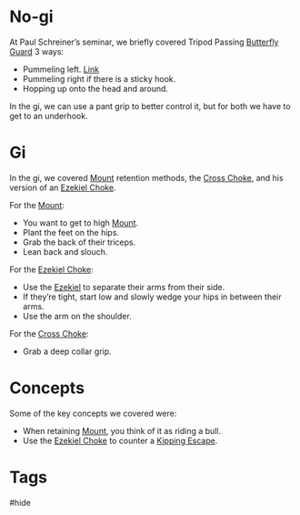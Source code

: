 # No-gi
At Paul Schreiner’s seminar, we briefly covered Tripod Passing [Butterfly Guard](obsidian://open?vault=Obsidian-BJJ-Notes&file=Guards%2FButterfly%20Guard) 3 ways:
- Pummeling left. [Link](https://www.youtube.com/watch?v=AqWfsjNd7Pg)
- Pummeling right if there is a sticky hook.
- Hopping up onto the head and around.

In the gi, we can use a pant grip to better control it, but for both we have to get to an underhook.
# Gi
In the gi, we covered [Mount](obsidian://open?vault=Obsidian-BJJ-Notes&file=Positions%2FMount) retention methods, the [Cross Choke](obsidian://open?vault=Obsidian-BJJ-Notes&file=Submissions%2FCross%20Choke), and his version of an [Ezekiel Choke](obsidian://open?vault=Obsidian-BJJ-Notes&file=Submissions%2FEzekiel%20Choke).

For the [Mount](obsidian://open?vault=Obsidian-BJJ-Notes&file=Positions%2FMount):
- You want to get to high [Mount](obsidian://open?vault=Obsidian-BJJ-Notes&file=Positions%2FMount).
- Plant the feet on the hips.
- Grab the back of their triceps.
- Lean back and slouch.

For the [Ezekiel Choke](obsidian://open?vault=Obsidian-BJJ-Notes&file=Submissions%2FEzekiel%20Choke):
- Use the [Ezekiel](obsidian://open?vault=Obsidian-BJJ-Notes&file=Submissions%2FEzekiel%20Choke) to separate their arms from their side.
- If they’re tight, start low and slowly wedge your hips in between their arms.
- Use the arm on the shoulder.

For the [Cross Choke](obsidian://open?vault=Obsidian-BJJ-Notes&file=Submissions%2FCross%20Choke):
- Grab a deep collar grip.
# Concepts
Some of the key concepts we covered were:
- When retaining [Mount](obsidian://open?vault=Obsidian-BJJ-Notes&file=Positions%2FMount), you think of it as riding a bull.
- Use the [Ezekiel Choke](obsidian://open?vault=Obsidian-BJJ-Notes&file=Submissions%2FEzekiel%20Choke) to counter a [Kipping Escape](obsidian://open?vault=Obsidian-BJJ-Notes&file=Escapes%2FKipping%20Escape).
# Tags
#hide 